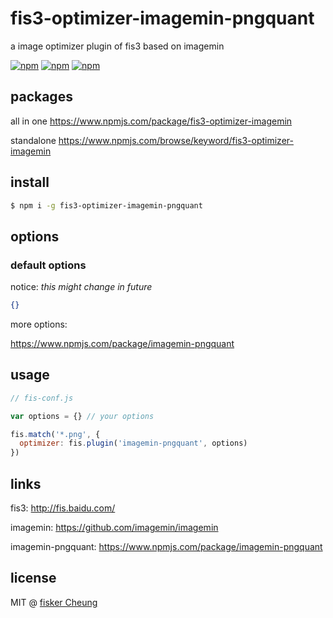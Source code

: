 # fis3-optimizer-imagemin-pngquant
a image optimizer plugin of fis3 based on imagemin

[![npm](https://img.shields.io/npm/v/fis3-optimizer-imagemin-pngquant.svg?style=flat-square)](https://www.npmjs.com/package/fis3-optimizer-imagemin-pngquant)
[![npm](https://img.shields.io/npm/dt/fis3-optimizer-imagemin-pngquant.svg?style=flat-square)](https://www.npmjs.com/package/fis3-optimizer-imagemin-pngquant)
[![npm](https://img.shields.io/npm/dm/fis3-optimizer-imagemin-pngquant.svg?style=flat-square)](https://www.npmjs.com/package/fis3-optimizer-imagemin-pngquant)


## packages
all in one
https://www.npmjs.com/package/fis3-optimizer-imagemin

standalone
https://www.npmjs.com/browse/keyword/fis3-optimizer-imagemin

## install
```sh
$ npm i -g fis3-optimizer-imagemin-pngquant
```

## options

### default options

notice: *this might change in future*

```json
{}
```
more options:

https://www.npmjs.com/package/imagemin-pngquant


## usage

```js
// fis-conf.js

var options = {} // your options

fis.match('*.png', {
  optimizer: fis.plugin('imagemin-pngquant', options)
})
```

## links
fis3: http://fis.baidu.com/

imagemin: https://github.com/imagemin/imagemin

imagemin-pngquant: https://www.npmjs.com/package/imagemin-pngquant


## license
MIT @ [fisker Cheung](https://github.com/fisker)
